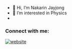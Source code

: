 - 👋 Hi, I’m Nakarin Jayjong
- 👀 I’m interested in Physics
- 
### Connect with me:

[![website](./img/linkedin-light.svg)](https://www.linkedin.com/in/nakarin-jayjong-26b963207/)
&nbsp;&nbsp;
